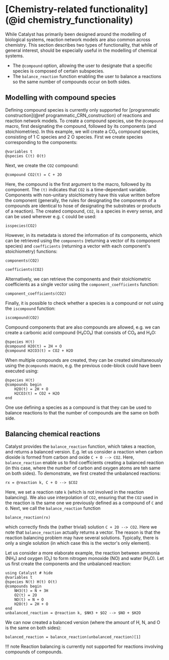# [Chemistry-related functionality](@id chemistry_functionality)

While Catalyst has primarily been designed around the modelling of biological systems, reaction network models are also common across chemistry. This section describes two types of functionality, that while of general interest, should be especially useful in the modelling of chemical systems.
- The `@compound` option, allowing the user to designate that a specific species is composed of certain subspecies.
- The `balance_reaction` function enabling the user to balance a reactions so the same number of compounds occur on both sides.

## Modelling with compound species
Defining compound species is currently only supported for [programmatic construction](@ref programmatic_CRN_construction) of reactions and reaction network models. To create a compound species, use the `@compound` macro, first designating the compound, followed by its components (and stoichiometries). In this example, we will create a CO₂ compound species, consisting of 1 C species and 2 O species. First we create species corresponding to the components:
```@example chem1
@variables t
@species C(t) O(t) 
```
Next, we create the `CO2` compound:
```@example chem1
@compound CO2(t) = C + 2O
```
Here, the compound is the first argument to the macro, followed by its component. The `(t)` indicates that `CO2` is a time-dependant variable. Components with non-unitary stoichiometry have this value written before the component (generally, the rules for designating the components of a compounds are identical to hose of designating the substrates or products of a reaction). The created compound, `CO2`, is a species in every sense, and can be used wherever e.g. `C` could be used:
```@example chem1
isspecies(CO2)
```
However, in its metadata is stored the information of its components, which can be retrieved using the `components` (returning a vector of its component species) and `coefficients` (returning a vector with each component's stoichiometry) functions:
```@example chem1
components(CO2)
```
```@example chem1
coefficients(CO2)
```
Alternatively, we can retrieve the components and their stoichiometric coefficients as a single vector using the `component_coefficients` function:
```@example chem1
component_coefficients(CO2)
```
Finally, it is possible to check whether a species is a compound or not using the `iscompound` function:
```@example chem1
iscompound(CO2)
```

Compound components that are also compounds are allowed, e.g. we can create a carbonic acid compound (H₂CO₃) that consists of CO₂ and H₂O:
```@example chem1
@species H(t)
@compound H2O(t) = 2H + O
@compound H2CO3(t) = CO2 + H2O
```

When multiple compounds are created, they can be created simultaneously using the `@compounds` macro, e.g. the previous code-block could have been executed using:
```@example chem1
@species H(t)
@compounds begin
    H2O(t) = 2H + O
    H2CO3(t) = CO2 + H2O
end
```

One use defining a species as a compound is that they can be used to balance reactions to that the number of compounds are the same on both side.

## Balancing chemical reactions
Catalyst provides the `balance_reaction` function, which takes a reaction, and returns a balanced version. E.g. let us consider a reaction when carbon dioxide is formed from carbon and oxide `C + O --> CO2`. Here, `balance_reaction` enable us to find coefficients creating a balanced reaction (in this case, where the number of carbon and oxygen atoms are teh same on both sides). To demonstrate, we first created the unbalanced reactions:
```@example chem1
rx = @reaction k, C + O --> $CO2
```
Here, we set a reaction rate `k` (which is not involved in the reaction balancing). We also use interpolation of `CO2`, ensuring that the `CO2` used in the reaction is the same one we previously defined as a compound of `C` and `O`. Next, we call the `balance_reaction` function
```@example chem1
balance_reaction(rx)
```
which correctly finds the (rather trivial) solution `C + 2O --> CO2`. Here we note that `balance_reaction` actually returns a vector. The reason is that the reaction balancing problem may have several solutions. Typically, there is only a single solution (in which case this is the vector's only element). 

Let us consider a more elaborate example, the reaction between ammonia (NH₃) and oxygen (O₂) to form nitrogen monoxide (NO) and water (H₂O). Let us first create the components and the unbalanced reaction:
```@example chem2
using Catalyst # hide
@variables t
@species N(t) H(t) O(t) 
@compounds begin
    NH3(t) = N + 3H
    O2(t) = 2O
    NO(t) = N + O
    H2O(t) = 2H + O
end
unbalanced_reaction = @reaction k, $NH3 + $O2 --> $NO + $H2O
```
We can now created a balanced version (where the amount of H, N, and O is the same on both sides):
```@example chem2
balanced_reaction = balance_reaction(unbalanced_reaction)[1]
```

!!! note
    Reaction balancing is currently not supported for reactions involving compounds of compounds.